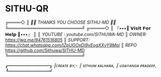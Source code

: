 # SITHU-QR

╔════◇
║ *🧚‍♂️ THANKS YOU CHOOSE SITHU-MD 🧚‍♂️*
╚════════════════════════╝
╔═════◇
║  『•••💃 𝗩𝗶𝘀𝗶𝘁 𝗙𝗼𝗿 𝗛𝗲𝗹𝗽 💃•••』
║
║ *YOUTUBE :* _youtube.com/SITHUWA-MD_
║ *OWNER:* _https://wa.me/94761516805_
║ *SUPPORT:* _https://chat.whatsapp.com/IZpUGOxDi9vEogXXyY9Mpi_
║ *REPO* https://github.com/Sithuwa/SITHU-MD
╚════════════════════════╝

*┎┅┅┅┅┅┅┅┅┅┅┅┅┅┅┅┅┒*
*┋ᴄʀᴇᴀᴛᴇ ʙʏ;-*
*┋    ꜱɪᴛʜᴜᴍ ᴋᴀʟʜᴀʀᴀ,*
*┋    ᴜᴅᴀʏᴀɴɢᴀ ᴘʀᴀᴅᴇᴇᴘ,*
*┖┅┅┅┅┅┅┅┅┅┅┅┅┅┅┅┅┙*
